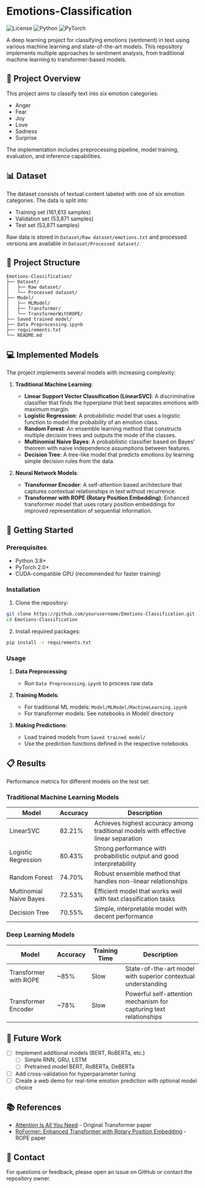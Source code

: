 # Emotions-Classification

![License](https://img.shields.io/badge/license-MIT-blue.svg)
![Python](https://img.shields.io/badge/python-3.8%2B-blue)
![PyTorch](https://img.shields.io/badge/PyTorch-2.0%2B-red)

A deep learning project for classifying emotions (sentiment) in text using various machine learning and state-of-the-art models. This repository implements multiple approaches to sentiment analysis, from traditional machine learning to transformer-based models.

## 🎯 Project Overview

This project aims to classify text into six emotion categories:
- Anger
- Fear
- Joy
- Love
- Sadness
- Surprise

The implementation includes preprocessing pipeline, model training, evaluation, and inference capabilities.

## 📊 Dataset

The dataset consists of textual content labeled with one of six emotion categories. The data is split into:
- Training set (161,613 samples)
- Validation set (53,871 samples)
- Test set (53,871 samples)

Raw data is stored in `Dataset/Raw dataset/emotions.txt` and processed versions are available in `Dataset/Processed dataset/`.

## 🧬 Project Structure

```
Emotions-Classification/
├── Dataset/
│   ├── Raw dataset/
│   └── Processed dataset/
├── Model/
│   ├── MLModel/
│   ├── Transformer/
│   └── TransformerWithROPE/
├── Saved trained model/
├── Data Preprocessing.ipynb
├── requirements.txt
└── README.md
```

## 💻 Implemented Models

The project implements several models with increasing complexity:

1. **Traditional Machine Learning**:
   - **Linear Support Vector Classification (LinearSVC)**: A discriminative classifier that finds the hyperplane that best separates emotions with maximum margin.
   - **Logistic Regression**: A probabilistic model that uses a logistic function to model the probability of an emotion class.
   - **Random Forest**: An ensemble learning method that constructs multiple decision trees and outputs the mode of the classes.
   - **Multinomial Naive Bayes**: A probabilistic classifier based on Bayes' theorem with naive independence assumptions between features.
   - **Decision Tree**: A tree-like model that predicts emotions by learning simple decision rules from the data.

2. **Neural Network Models**:
   - **Transformer Encoder**: A self-attention based architecture that captures contextual relationships in text without recurrence.
   - **Transformer with ROPE (Rotary Position Embedding)**: Enhanced transformer model that uses rotary position embeddings for improved representation of sequential information.

## 🚀 Getting Started

### Prerequisites

- Python 3.8+
- PyTorch 2.0+
- CUDA-compatible GPU (recommended for faster training)

### Installation

1. Clone the repository:
```bash
git clone https://github.com/yourusername/Emotions-Classification.git
cd Emotions-Classification
```

2. Install required packages:
```bash
pip install -r requirements.txt
```

### Usage

1. **Data Preprocessing**:
   - Run `Data Preprocessing.ipynb` to process raw data

2. **Training Models**:
   - For traditional ML models: `Model/MLModel/MachineLearning.ipynb`
   - For transformer models: See notebooks in Model/ directory

3. **Making Predictions**:
   - Load trained models from `Saved trained model/`
   - Use the prediction functions defined in the respective notebooks

## 📋 Results

Performance metrics for different models on the test set:

### Traditional Machine Learning Models

| Model | Accuracy | Description |
|-------|----------|-------------|
| LinearSVC | 82.21% | Achieves highest accuracy among traditional models with effective linear separation |
| Logistic Regression | 80.43% | Strong performance with probabilistic output and good interpretability |
| Random Forest | 74.70% | Robust ensemble method that handles non-linear relationships |
| Multinomial Naive Bayes | 72.53% | Efficient model that works well with text classification tasks |
| Decision Tree | 70.55% | Simple, interpretable model with decent performance |

### Deep Learning Models

| Model | Accuracy | Training Time | Description |
|-------|----------|---------------|-------------|
| Transformer with ROPE | ~85% | Slow | State-of-the-art model with superior contextual understanding |
| Transformer Encoder | ~78% | Slow | Powerful self-attention mechanism for capturing text relationships |

## 🔮 Future Work

- [ ] Implement additional models (BERT, RoBERTa, etc.)
   - [ ] Simple RNN, GRU, LSTM 
   - [ ] Pretrained model BERT, RoBERTa, DeBERTa
- [ ] Add cross-validation for hyperparameter tuning
- [ ] Create a web demo for real-time emotion prediction with optional model choice

## 📚 References

- [Attention Is All You Need](https://arxiv.org/abs/1706.03762) - Original Transformer paper
- [RoFormer: Enhanced Transformer with Rotary Position Embedding](https://arxiv.org/abs/2104.09864) - ROPE paper


## 📧 Contact

For questions or feedback, please open an issue on GitHub or contact the repository owner.
